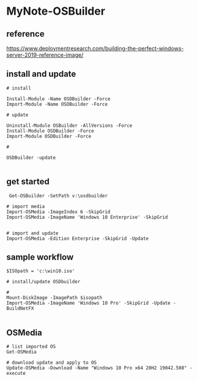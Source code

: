 # MyNote-OSBuilder

## reference

https://www.deploymentresearch.com/building-the-perfect-windows-server-2019-reference-image/



## install and update
```
# install

Install-Module -Name OSDBuilder -Force
Import-Module -Name OSDBuilder -Force

# update

Uninstall-Module OSBuilder -AllVersions -Force
Install-Module OSDBuilder -Force
Import-Module OSDBuilder -Force

# 

OSDBuilder -update


```

## get started

```
 Get-OSBuilder -SetPath v:\osdbuilder

# import media
Import-OSMedia -ImageIndex 6 -SkipGrid
Import-OSMedia -ImageName 'Windows 10 Enterprise' -SkipGrid


# import and update
Import-OSMedia -Edition Enterprise -SkipGrid -Update

```

## sample workflow

```
$ISOpath = 'c:\win10.iso'

# install/update OSDbuilder 

# 
Mount-DiskImage -ImagePath $isopath
Import-OSMedia -ImageName 'Windows 10 Pro' -SkipGrid -Update -BuildNetFX


```
## OSMedia

```
# list imported OS
Get-OSMedia

# download update and apply to OS
Update-OSMedia -Download -Name "Windows 10 Pro x64 20H2 19042.508" -execute







```


